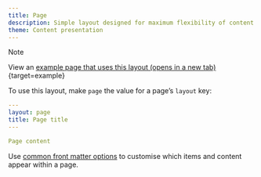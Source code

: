 ```yaml
---
title: Page
description: Simple layout designed for maximum flexibility of content.
theme: Content presentation
---
```


> [!NOTE]
> View an [example page that uses this layout (opens in a new tab)](/example/page){target=example}

To use this layout, make `page` the value for a page’s `layout` key:

```yaml
---
layout: page
title: Page title
---

Page content
```

Use [common front matter options](/layouts/front-matter-options) to customise which items and content appear within a page.
